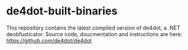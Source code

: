 # de4dot-built-binaries

This repository contains the latest compiled version of de4dot, a .NET deobfusticator. Source code, doucmentation and instructions are here: https://github.com/de4dot/de4dot

